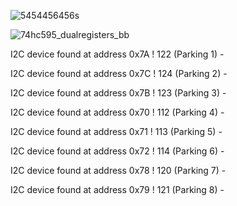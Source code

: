 ![5454456456s](https://user-images.githubusercontent.com/84501094/154665359-f7ad3353-5ee1-473b-9b74-84952adbc806.png)



![74hc595_dualregisters_bb](https://user-images.githubusercontent.com/84501094/153572097-591f2904-f299-4515-a3f7-48ff193754e1.png)

I2C device found at address 0x7A  ! 122 (Parking 1) -

I2C device found at address 0x7C  ! 124 (Parking 2) -

I2C device found at address 0x7B  ! 123 (Parking 3) -

I2C device found at address 0x70  ! 112 (Parking 4) -

I2C device found at address 0x71  ! 113 (Parking 5) -

I2C device found at address 0x72  ! 114 (Parking 6) -	

I2C device found at address 0x78  ! 120 (Parking 7) -

I2C device found at address 0x79  ! 121 (Parking 8) -
